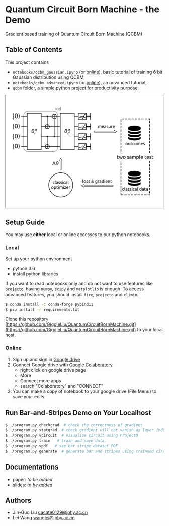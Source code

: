 # Quantum Circuit Born Machine - the Demo
Gradient based training of Quantum Circuit Born Machine (QCBM)

## Table of Contents
This project contains

* `notebooks/qcbm_gaussian.ipynb` (or [online](https://drive.google.com/file/d/1LfvWuM8rUPOtdWFRbUhSyjn35ndR7OW6/view?usp=sharing)), basic tutorial of training 6 bit Gaussian distribution using QCBM,
* `notebooks/qcbm_advanced.ipynb` (or [online](https://drive.google.com/file/d/1cA5niJga7aLcJqIdBtpGV9i0vyOen1Aq/view?usp=sharing)), an advanced tutorial,
* `qcbm` folder, a simple python project for productivity purpose.

![](docs/images/qcbm.png)

## Setup Guide
You may use **either** local or online accesses to our python notebooks.

### Local
Set up your python environment

* python 3.6
* install python libraries

If you want to read notebooks only and do not want to use features like [`projectq`](https://github.com/ProjectQ-Framework/ProjectQ), having `numpy`, `scipy` and `matplotlib` is enough.
To access advanced features, you should install `fire`, `projectq` and `climin`.
```bash
$ conda install -c conda-forge pybind11
$ pip install -r requirements.txt
```

Clone this repository [https://github.com/GiggleLiu/QuantumCircuitBornMachine.git](https://github.com/GiggleLiu/QuantumCircuitBornMachine.git) to your local host.

### Online
1. Sign up and sign in [Google drive](https://drive.google.com/)
2. Connect Google drive with [Google Colaboratory](https://colab.research.google.com)
    - right click on google drive page
    - More
    - Connect more apps
    - search "Colaboratory" and "CONNECT"
3. You can make a copy of notebook to your google drive (File Menu) to save your edits.

## Run Bar-and-Stripes Demo on Your Localhost

```bash
$ ./program.py checkgrad  # check the correctness of gradient
$ ./program.py statgrad  # check gradient will not vanish as layer index increase.
$ ./program.py vcircuit  # visualize circuit using ProjectQ
$ ./program.py train   # train and save data.
$ ./program.py vpdf   # see bar stripe dataset PDF
$ ./program.py generate  # generate bar and stripes using trainned circuit.
```

## Documentations

* paper: *to be added*
* slides: *to be added*

## Authors

* Jin-Guo Liu <cacate0129@iphy.ac.cn>
* Lei Wang <wanglei@iphy.ac.cn>
